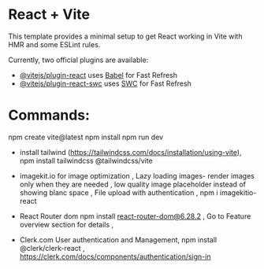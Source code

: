 # React + Vite

This template provides a minimal setup to get React working in Vite with HMR and some ESLint rules.

Currently, two official plugins are available:

- [@vitejs/plugin-react](https://github.com/vitejs/vite-plugin-react/blob/main/packages/plugin-react/README.md) uses [Babel](https://babeljs.io/) for Fast Refresh
- [@vitejs/plugin-react-swc](https://github.com/vitejs/vite-plugin-react-swc) uses [SWC](https://swc.rs/) for Fast Refresh

# Commands:

npm create vite@latest
npm install
npm run dev

- install tailwind (https://tailwindcss.com/docs/installation/using-vite),
  npm install tailwindcss @tailwindcss/vite

- imagekit.io
  for image optimization ,
  Lazy loading images- render images only when they are needed ,
  low quality image placeholder instead of showing blanc space ,
  File upload with authentication ,
  npm i imagekitio-react

- React Router dom
  npm install react-router-dom@6.28.2 ,
  Go to Feature overview section for details ,

- Clerk.com
  User authentication and Management,
  npm install @clerk/clerk-react ,
  https://clerk.com/docs/components/authentication/sign-in
